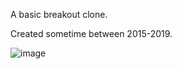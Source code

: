 A basic breakout clone.

Created sometime between 2015-2019.

![image](https://github.com/Valkryst/GameMaker_MAAC3601_Assignment_3/assets/1524476/914bc1ae-886b-4896-8ba7-32a8f49f3b48)

